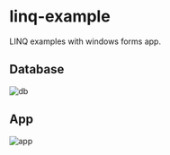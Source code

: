 # linq-example
LINQ examples with windows forms app. 

## Database
![db](https://user-images.githubusercontent.com/67098980/120090895-c55f6b80-c10e-11eb-9fbb-247ee935acc9.gif)


## App
![app](https://user-images.githubusercontent.com/67098980/120090958-3acb3c00-c10f-11eb-8c78-f7ee3c294112.gif)
